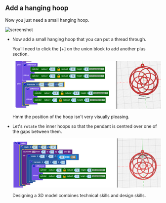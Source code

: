 ## Add a hanging hoop

Now you just need a small hanging hoop. 

![screenshot](images/pendant-hang-show.png) 
	
+ Now add a small hanging hoop that you can put a thread through. 

	You’ll need to click the [+] on the union block to add another plus section. 
	
	![screenshot](images/pendant-hang.png) 
	
	Hmm the position of the hoop isn't very visually pleasing.  

+ Let's `rotate` the inner hoops so that the pendant is centred over one of the gaps between them. 

	![screenshot](images/pendant-hang-rotate.png) 
	
	Designing a 3D model combines technical skills and design skills. 
	
	
